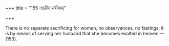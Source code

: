 +++
title = "155 नाऽस्ति स्त्रीणाम्"

+++

There is no separate sacrificing for women, no observances, no fastings; it is by means of serving her husband that she becomes exalted in heaven.—(153).